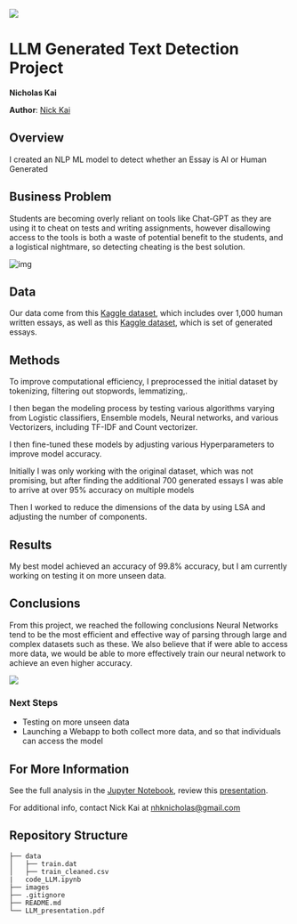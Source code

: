 
![](./images/docpad.jpg)

# LLM Generated Text Detection Project 

**Nicholas Kai**

**Author**: [Nick Kai](mailto:nhknicholas@gmail.com)

## Overview
I created an NLP ML model to detect whether an Essay is AI or Human Generated


## Business Problem

Students are becoming overly reliant on tools like Chat-GPT as they are using it to cheat on tests and writing assignments, however disallowing access to the tools is both a waste of potential benefit to the students,
and a logistical nightmare, so detecting cheating is the best solution.

![img](./images/grey.jpeg)


## Data

Our data come from this [Kaggle dataset](https://www.kaggle.com/competitions/llm-detect-ai-generated-text/data), which includes over 1,000 human written essays, as well as this [Kaggle dataset](https://www.kaggle.com/datasets/radek1/llm-generated-essays/data), which is set of generated essays.

## Methods
To improve computational efficiency, I preprocessed the initial dataset by tokenizing, filtering out stopwords, lemmatizing,.

I then began the modeling process by testing various algorithms varying from Logistic classifiers, Ensemble models, Neural networks, and various Vectorizers, including TF-IDF and Count vectorizer.

I then fine-tuned these models by adjusting various Hyperparameters to improve model accuracy.

Initially I was only working with the original dataset, which was not promising, but after finding the additional 700 generated essays I was able to arrive at over 95% accuracy on multiple models

Then I worked to reduce the dimensions of the data by using LSA and adjusting the number of components.

  
## Results
My best model achieved an accuracy of 99.8% accuracy, but I am currently working on testing it on more unseen data.

</p>

## Conclusions
From this project, we reached the following conclusions Neural Networks tend to be the most efficient and effective way of parsing through large and complex datasets such as these. We also believe that if were able to access more data, we would be able to more effectively train our neural network to achieve an even higher accuracy.


  ![](./images/cheer.jpg)

### Next Steps
- Testing on more unseen data
- Launching a Webapp to both collect more data, and so that individuals can access the model


## For More Information

See the full analysis in the [Jupyter Notebook](./code_LLM.ipynb), review this [presentation](./LLM_presentation.pdf).

For additional info, contact Nick Kai at [nhknicholas@gmail.com](mailto:nhknicholas@gmail.com)

## Repository Structure

```
├── data
│   ├── train.dat
│   ├── train_cleaned.csv
|   code_LLM.ipynb
├── images
├── .gitignore
├── README.md
└── LLM_presentation.pdf
```
